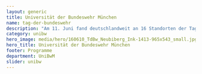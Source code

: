 ```yaml
---
layout: generic
title: Universität der Bundeswehr München
name: tag-der-bundeswehr
description: "Am 11. Juni fand deutschlandweit an 16 Standorten der Tag der Bundeswehr statt. Trotz des regnerischen Wetters besuchten mehrere Tausend Gäste den Campus, um die Universität und die Bundeswehr als Ganzes kennenzulernen."
category: unibw
hero_image: media/hero/160610_TdBw_Neubiberg_Ink-1413-965x543_small.jpg
hero_title: Universität der Bundeswehr München
footer: Programme
department: UniBwM
slider: unibw
---
```


